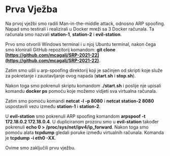# Prva Vježba

Na prvoj vježbi smo radili Man-in-the-middle attack, odnosno ARP spoofing. Napad smo testirali i realizirali u Docker mreži sa 3 Docker računala. Ta računala smo nazvali **station-1**, **station-2** i **evil-station**.

Prvo smo otvorili Windows terminal i u njoj Ubuntu terminal, nakon čega smo klonirali GitHub repozitorij komandom: **git clone [https://github.com/mcagalj/SRP-2021-22](https://github.com/mcagalj/SRP-2021-22)**.

Zatim smo ušli u arp-spoofing direktorij koji je sačinjen od skripti koje služe za pokretanje i zaustavljanje ovog napada (**start.sh** i **stop.sh**).

Nakon toga smo pokrenuli skriptu komandom **./start.sh** i poslije nje upisali komandu **docker ps** pomoću koje možemo vidjeti sva virtualna računala.

Zatim smo pomoću komandi **netcat -l -p 8080** i **netcat station-2 8080** uspostavili vezu između **station-1** i **station-2**.

U **evil-station** smo pokrenuli ARP spoofing komandom **arpspoof -t 172.18.0.2 172.18.0.4**. 
U dupliciranom prozoru smo u **evil-station** također pokrenuli **echo 0 > /proc/sys/net/ipv4/ip_forward**. Nakon toga smo pomoću alata **tcpdump** gledali poruke između virtualnih računala. Komanda je **tcpdump -i eth0 -XX**.

Ovime smo zaključili prvu vježbu.